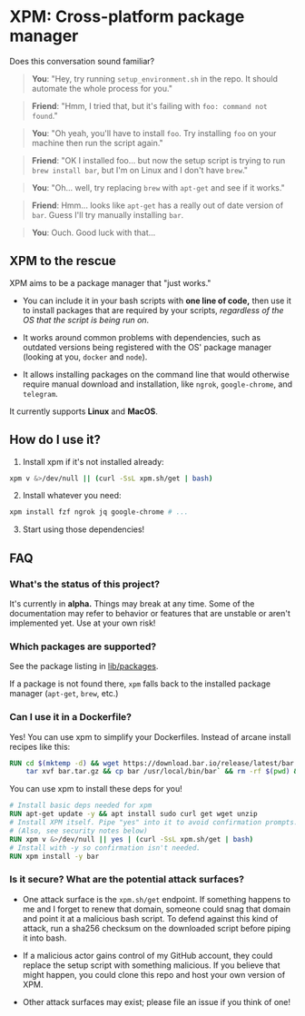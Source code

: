 # XPM: Cross-platform package manager

Does this conversation sound familiar?

> **You**: "Hey, try running `setup_environment.sh` in the repo. It should automate the whole process for you."

> **Friend**: "Hmm, I tried that, but it's failing with `foo: command not found`."

> **You**: "Oh yeah, you'll have to install `foo`. Try installing `foo` on your machine then run the script again."

> **Friend**: "OK I installed foo... but now the setup script is trying to run `brew install bar`, but I'm on Linux and I don't have `brew`."

> **You**: "Oh... well, try replacing `brew` with `apt-get` and see if it works."

> **Friend**: Hmm... looks like `apt-get` has a really out of date version of `bar`. Guess I'll try manually installing `bar`.

> **You**: Ouch. Good luck with that...

## XPM to the rescue

XPM aims to be a package manager that "just works."

- You can include it in your bash scripts with **one line of code,**
  then use it to install packages that are required by your scripts,
  _regardless of the OS that the script is being run on_.

- It works around common problems with dependencies, such as outdated
  versions being registered with the OS' package manager (looking at you,
  `docker` and `node`).

- It allows installing packages on the command line that would otherwise require
  manual download and installation, like `ngrok`, `google-chrome`, and `telegram`.

It currently supports **Linux** and **MacOS**.

## How do I use it?

1. Install xpm if it's not installed already:

```bash
xpm v &>/dev/null || (curl -SsL xpm.sh/get | bash)
```

2. Install whatever you need:

```bash
xpm install fzf ngrok jq google-chrome # ...
```

3. Start using those dependencies!

## FAQ

### What's the status of this project?

It's currently in **alpha.** Things may break at any time. Some of the documentation
may refer to behavior or features that are unstable or aren't implemented yet.
Use at your own risk!

### Which packages are supported?

See the package listing in [lib/packages](lib/packages).

If a package is not found there, `xpm` falls back to the installed
package manager (`apt-get`, `brew`, etc.)

### Can I use it in a Dockerfile?

Yes! You can use xpm to simplify your Dockerfiles. Instead of arcane install
recipes like this:

```dockerfile
RUN cd $(mktemp -d) && wget https://download.bar.io/release/latest/bar.tar.gz && \
    tar xvf bar.tar.gz && cp bar /usr/local/bin/bar` && rm -rf $(pwd) && cd -
```

You can use xpm to install these deps for you!

```dockerfile
# Install basic deps needed for xpm
RUN apt-get update -y && apt install sudo curl get wget unzip
# Install XPM itself. Pipe "yes" into it to avoid confirmation prompts.
# (Also, see security notes below)
RUN xpm v &>/dev/null || yes | (curl -SsL xpm.sh/get | bash)
# Install with -y so confirmation isn't needed.
RUN xpm install -y bar
```

### Is it secure? What are the potential attack surfaces?

- One attack surface is the `xpm.sh/get` endpoint. If something happens to me and I forget to
  renew that domain, someone could snag that domain and point it at a malicious bash script.
  To defend against this kind of attack, run a sha256 checksum on the downloaded script before
  piping it into bash.

- If a malicious actor gains control of my GitHub account, they could replace the setup script
  with something malicious. If you believe that might happen, you could clone this repo and host
  your own version of XPM.

- Other attack surfaces may exist; please file an issue if you think of one!
